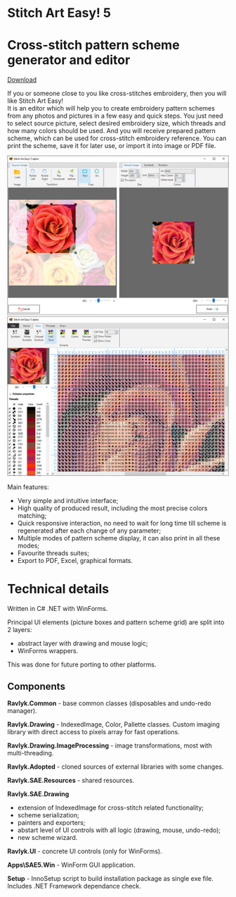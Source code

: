 Stitch Art Easy! 5
==================

# Cross-stitch pattern scheme generator and editor

[Download](https://github.com/MykolaKovalchuk/SAE5/releases/latest)

If you or someone close to you like cross-stitches embroidery, then you will like Stitch Art Easy!\
It is an editor which will help you to create embroidery pattern schemes from any photos and pictures in a few easy and quick steps.
You just need to select source picture, select desired embroidery size, which threads and how many colors should be used.
And you will receive prepared pattern scheme, which can be used for cross-stitch embroidery reference.
You can print the scheme, save it for later use, or import it into image or PDF file.

![IMAGE](https://raw.githubusercontent.com/MykolaKovalchuk/SAE5/refs/heads/master/Resources/Images/Scrennshots/wizard1.png)\
![IMAGE](https://raw.githubusercontent.com/MykolaKovalchuk/SAE5/refs/heads/master/Resources/Images/Scrennshots/scheme4.png)

Main features:
  - Very simple and intuitive interface;
  - High quality of produced result, including the most precise colors matching;
  - Quick responsive interaction, no need to wait for long time till scheme is regenerated after each change of any parameter;
  - Multiple modes of pattern scheme display, it can also print in all these modes;
  - Favourite threads suites;
  - Export to PDF, Excel, graphical formats.

# Technical details

Written in C# .NET with WinForms.

Principal UI elements (picture boxes and pattern scheme grid) are split into 2 layers:
  - abstract layer with drawing and mouse logic;
  - WinForms wrappers.

This was done for future porting to other platforms.

## Components

**Ravlyk.Common** - base common classes (disposables and undo-redo manager).

**Ravlyk.Drawing** - IndexedImage, Color, Pallette classes. Custom imaging library with direct access to pixels array for fast operations.

**Ravlyk.Drawing.ImageProcessing** - image transformations, most with multi-threading.

**Ravlyk.Adopted** - cloned sources of external libraries with some changes.

**Ravlyk.SAE.Resources** - shared resources.

**Ravlyk.SAE.Drawing**
 - extension of IndexedImage for cross-stitch related functionality;
 - scheme serialization;
 - painters and exporters;
 - abstart level of UI controls with all logic (drawing, mouse, undo-redo);
 - new scheme wizard.

**Ravlyk.UI** - concrete UI controls (only for WinForms).

**Apps\SAE5.Win** - WinForm GUI application.

**Setup** - InnoSetup script to build installation package as single exe file. Includes .NET Framework dependance check.